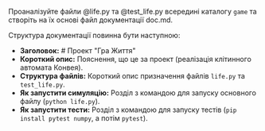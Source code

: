 Проаналізуйте файли @life.py та @test_life.py всередині каталогу `game` та створіть на їх основі файл документації doc.md.

Структура документації повинна бути наступною:
-   **Заголовок:** # Проект "Гра Життя"
-   **Короткий опис:** Пояснення, що це за проект (реалізація клітинного автомата Конвея).
-   **Структура файлів:** Короткий опис призначення файлів `life.py` та `test_life.py`.
-   **Як запустити симуляцію:** Розділ з командою для запуску основного файлу (`python life.py`).
-   **Як запустити тести:** Розділ з командою для запуску тестів (`pip install pytest numpy`, а потім `pytest`).